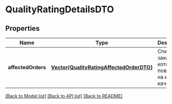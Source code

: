 # QualityRatingDetailsDTO


## Properties
Name | Type | Description | Notes
------------ | ------------- | ------------- | -------------
**affectedOrders** | [**Vector{QualityRatingAffectedOrderDTO}**](QualityRatingAffectedOrderDTO.md) | Список заказов, которые повлияли на индекс качества. | [default to nothing]


[[Back to Model list]](../README.md#models) [[Back to API list]](../README.md#api-endpoints) [[Back to README]](../README.md)


